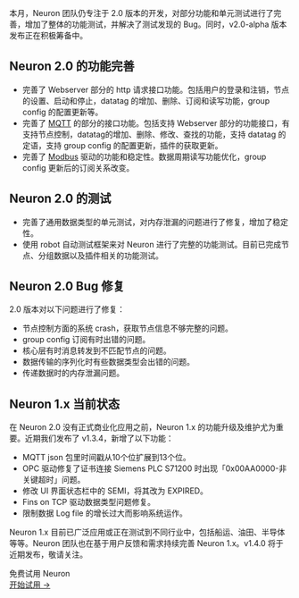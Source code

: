 本月，Neuron 团队仍专注于 2.0 版本的开发，对部分功能和单元测试进行了完善，增加了整体的功能测试，并解决了测试发现的 Bug。同时，v2.0-alpha 版本发布正在积极筹备中。

## Neuron 2.0 的功能完善

- 完善了 Webserver 部分的 http 请求接口功能。包括用户的登录和注销，节点的设置、启动和停止，datatag 的增加、删除、订阅和读写功能，group config 的配置更新等。
- 完善了 [MQTT](https://www.emqx.com/zh/mqtt-guide) 的部分的接口功能。包括支持 Webserver 部分的功能接口，有支持节点控制，datatag的增加、删除、修改、查找的功能，支持 datatag 的定语，支持 group config 的配置更新，插件的获取更新。
- 完善了 [Modbus](https://www.emqx.com/zh/blog/building-modbus-based-iiot-app-with-neuron) 驱动的功能和稳定性。数据周期读写功能优化，group config 更新后的订阅关系改变。

## Neuron 2.0 的测试

- 完善了通用数据类型的单元测试，对内存泄漏的问题进行了修复，增加了稳定性。
- 使用 robot 自动测试框架来对 Neuron 进行了完整的功能测试。目前已完成节点、分组数据以及插件相关的功能测试。

## Neuron 2.0 Bug 修复

2.0 版本对以下问题进行了修复：

- 节点控制方面的系统 crash，获取节点信息不够完整的问题。
- group config 订阅有时出错的问题。
- 核心层有时消息转发到不匹配节点的问题。
- 数据传输的序列化时有些数据类型会出错的问题。
- 传递数据时的内存泄漏问题。

## Neuron 1.x 当前状态

在 Neuron 2.0 没有正式商业化应用之前，Neuron 1.x 的功能升级及维护尤为重要。近期我们发布了 v1.3.4，新增了以下功能：

- MQTT json 包里时间戳从10个位扩展到13个位。
- OPC 驱动修复了证书连接 Siemens PLC S71200 时出现「0x00AA0000-非关键超时」问题。
- 修改 UI 界面状态栏中的 SEMI，将其改为 EXPIRED。
- Fins on TCP 驱动数据类型问题修复。
- 限制数据 Log file 的增长过大而影响系统运作。


Neuron 1.x 目前已广泛应用或正在测试到不同行业中，包括船运、油田、半导体等等。Neuron 团队也在基于用户反馈和需求持续完善 Neuron 1.x。v1.4.0 将于近期发布，敬请关注。


<section class="promotion">
    <div>
        免费试用 Neuron
    </div>
    <a href="https://www.emqx.com/zh/try?product=neuron" class="button is-gradient px-5">开始试用 →</a >
</section>
